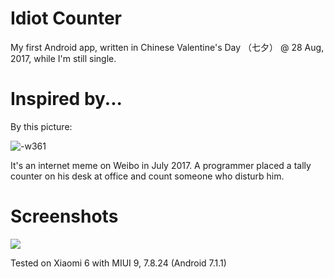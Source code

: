 # Idiot Counter

My first Android app, written in Chinese Valentine's Day （七夕） @ 28 Aug, 2017, while I'm still single.

# Inspired by...

By this picture:

![-w361](https://lh3.googleusercontent.com/-Ltyb4puMIDw/WaQWGJxZ_7I/AAAAAAABQsI/Z-ns3FMR9cwAdFmbdLNwjGOooWhT8qr7gCHMYCw/I/15039255708530.jpg)

It's an internet meme on Weibo in July 2017. A programmer placed a tally counter on his desk at office and count someone who disturb him.

# Screenshots

![](https://lh3.googleusercontent.com/-EKHPV2RXWcw/WaQWgw6QqiI/AAAAAAABQsM/daY4oCdn-zAXo1--_f63mtX2dLCNPcNlwCHMYCw/I/15039258816158.jpg)


Tested on Xiaomi 6 with MIUI 9, 7.8.24 (Android 7.1.1)


